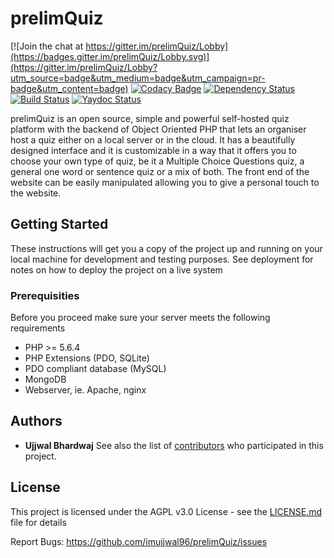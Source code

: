 # prelimQuiz

[![Join the chat at https://gitter.im/prelimQuiz/Lobby](https://badges.gitter.im/prelimQuiz/Lobby.svg)](https://gitter.im/prelimQuiz/Lobby?utm_source=badge&utm_medium=badge&utm_campaign=pr-badge&utm_content=badge)
[![Codacy Badge](https://api.codacy.com/project/badge/Grade/80233978ad0c45aaa0ea451c0c3a6c97)](https://www.codacy.com/app/ujjwalb1996/prelimQuiz?utm_source=github.com&amp;utm_medium=referral&amp;utm_content=imujjwal96/prelimQuiz&amp;utm_campaign=Badge_Grade)
[![Dependency Status](https://gemnasium.com/badges/github.com/imujjwal96/prelimQuiz.svg)](https://gemnasium.com/github.com/imujjwal96/prelimQuiz)
[![Build Status](https://travis-ci.org/imujjwal96/prelimQuiz.svg?branch=master)](https://travis-ci.org/imujjwal96/prelimQuiz)
[![Yaydoc Status](https://yaydoc7.herokuapp.com/imujjwal96/prelimQuiz.svg)](https://yaydoc7.herokuapp.com)

prelimQuiz is an open source, simple and powerful self-hosted quiz platform with the backend of Object Oriented PHP that lets an organiser host a quiz either on a local server or in the cloud. It has a beautifully designed interface and it is customizable in a way that it offers you to choose your own type of quiz, be it a Multiple Choice Questions quiz, a general one word or sentence quiz or a mix of both. The front end of the website can be easily manipulated allowing you to give a personal touch to the website.

## Getting Started
These instructions will get you a copy of the project up and running on your local machine for development and testing purposes. See deployment for notes on how to deploy the project on a live system

### Prerequisities
Before you proceed make sure your server meets the following requirements
* PHP >= 5.6.4 
* PHP Extensions (PDO, SQLite)
* PDO compliant database (MySQL)
* MongoDB
* Webserver, ie. Apache, nginx

## Authors
* **Ujjwal Bhardwaj** 
See also the list of [contributors](https://github.com/imujjwal96/prelimQuiz/contributors) who participated in this project.

## License
This project is licensed under the AGPL v3.0 License - see the [LICENSE.md](LICENSE.md) file for details

Report Bugs: https://github.com/imujjwal96/prelimQuiz/issues




